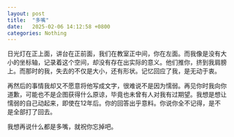 ```yaml
---
layout: post
title:  "多嘴"
date:   2025-02-06 14:12:58 +0800
categories: Nothing
---
```


日光灯在正上面，讲台在正前面，我们在教室正中间，你在左面。而我像是没有大小的坐标轴，记录着这个空间，却没有存在出实际的意义。他们推你，挤到我肩膀上。而那时的我，失去的不仅是大小，还有形状。记忆回应了我，是无动于衷。

再然后的事情我却又不愿意将他写成文字，很难说不是因为懦弱。再见你时我向你道歉，可能也不是企图获得什么原谅，毕竟也未曾有人对我有过期望。我想是想让懦弱的自己动起来，即使在12年后。你的回答出乎意料。你说你全不记得，是不是全部打了回去。

我想再说什么都是多嘴，就祝你忘掉吧。